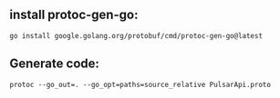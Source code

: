 ## install protoc-gen-go:

```shell
go install google.golang.org/protobuf/cmd/protoc-gen-go@latest
```

## Generate code:

```shell
protoc --go_out=. --go_opt=paths=source_relative PulsarApi.proto
```
